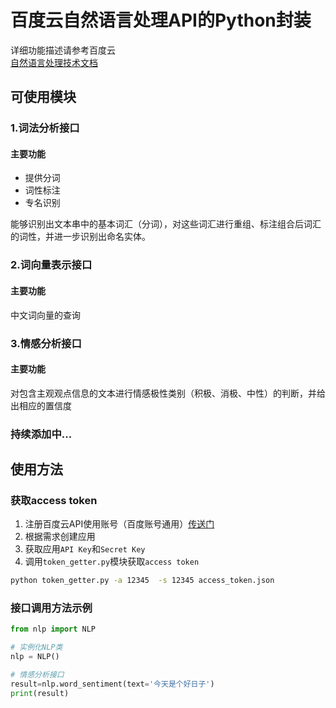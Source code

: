 # 百度云自然语言处理API的Python封装
详细功能描述请参考百度云  
[自然语言处理技术文档](https://cloud.baidu.com/doc/NLP/NLP-API.html)
## 可使用模块
### 1.词法分析接口
#### 主要功能
- 提供分词
- 词性标注
- 专名识别

能够识别出文本串中的基本词汇（分词），对这些词汇进行重组、标注组合后词汇的词性，并进一步识别出命名实体。

### 2.词向量表示接口
#### 主要功能
中文词向量的查询
### 3.情感分析接口
#### 主要功能
对包含主观观点信息的文本进行情感极性类别（积极、消极、中性）的判断，并给出相应的置信度
### 持续添加中...

## 使用方法
### 获取access token
1. 注册百度云API使用账号（百度账号通用）[传送门](https://login.bce.baidu.com/reg.html)
2. 根据需求创建应用
3. 获取应用`API Key`和`Secret Key`
4. 调用`token_getter.py`模块获取`access token`
```bash
python token_getter.py -a 12345  -s 12345 access_token.json
```
### 接口调用方法示例
```python
from nlp import NLP

# 实例化NLP类
nlp = NLP()

# 情感分析接口
result=nlp.word_sentiment(text='今天是个好日子')
print(result)
```
